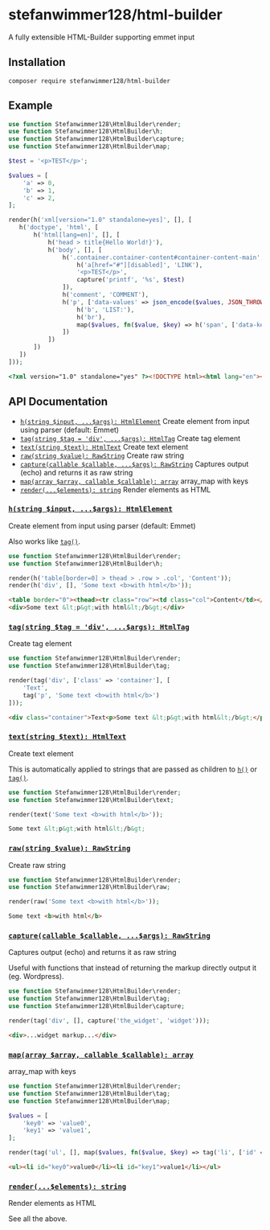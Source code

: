 # stefanwimmer128/html-builder

A fully extensible HTML-Builder supporting emmet input

## Installation

```shell script
composer require stefanwimmer128/html-builder
```

## Example

```php
use function Stefanwimmer128\HtmlBuilder\render;
use function Stefanwimmer128\HtmlBuilder\h;
use function Stefanwimmer128\HtmlBuilder\capture;
use function Stefanwimmer128\HtmlBuilder\map;

$test = '<p>TEST</p>';

$values = [
    'a' => 0,
    'b' => 1,
    'c' => 2,
];

render(h('xml[version="1.0" standalone=yes]', [], [
   h('doctype', 'html', [
       h('html[lang=en]', [], [
           h('head > title{Hello World!}'),
           h('body', [], [
               h('.container.container-content#container-content-main', [], [
                   h('a[href="#"][disabled]', 'LINK'),
                   '<p>TEST</p>',
                   capture('printf', '%s', $test)
               ]),
               h('comment', 'COMMENT'),
               h('p', ['data-values' => json_encode($values, JSON_THROW_ON_ERROR)], [
                   h('b', 'LIST:'),
                   h('br'),
                   map($values, fn($value, $key) => h('span', ['data-key' => $key], $value))
               ])
           ])
       ])
   ])
]));
```

```html
<?xml version="1.0" standalone="yes" ?><!DOCTYPE html><html lang="en"><head><title>Hello World!</title></head><body><div class="container container-content" id="container-content-main"><a href="#" disabled>LINK</a>&lt;p&gt;TEST&lt;/p&gt;<p>TEST</p></div><!-- COMMENT --><p data-values="{&quot;a&quot;:0,&quot;b&quot;:1,&quot;c&quot;:2}"><b>LIST:</b><br /><span data-key="a">0</span><span data-key="b">1</span><span data-key="c">2</span></p></body></html>
```

## API Documentation

- [`h(string $input, ...$args): HtmlElement`](#hstring-input-args-htmlelement) Create element from input using parser (default: Emmet)
- [`tag(string $tag = 'div', ...$args): HtmlTag`](#tagstring-tag--div-args-htmltag) Create tag element
- [`text(string $text): HtmlText`](#textstring-text-htmltext) Create text element
- [`raw(string $value): RawString`](#rawstring-value-rawstring) Create raw string
- [`capture(callable $callable, ...$args): RawString`](#capturecallable-callable-args-rawstring) Captures output (echo) and returns it as raw string
- [`map(array $array, callable $callable): array`](#maparray-array-callable-callable-array) array_map with keys
- [`render(...$elements): string`](#renderelements-string) Render elements as HTML

### [`h(string $input, ...$args): HtmlElement`](#hstring-input-args-htmlelement)

Create element from input using parser (default: Emmet)

Also works like [`tag()`](#tagstring-tag--div-args-htmltag).

```php
use function Stefanwimmer128\HtmlBuilder\render;
use function Stefanwimmer128\HtmlBuilder\h;

render(h('table[border=0] > thead > .row > .col', 'Content'));
render(h('div', [], 'Some text <b>with html</b>'));
```

```html
<table border="0"><thead><tr class="row"><td class="col">Content</td></tr></thead></table>
<div>Some text &lt;p&gt;with html&lt;/b&gt;</div>
```

### [`tag(string $tag = 'div', ...$args): HtmlTag`](#tagstring-tag--div-args-htmltag)

Create tag element

```php
use function Stefanwimmer128\HtmlBuilder\render;
use function Stefanwimmer128\HtmlBuilder\tag;

render(tag('div', ['class' => 'container'], [
    'Text',
    tag('p', 'Some text <b>with html</b>')
]));
```

```html
<div class="container">Text<p>Some text &lt;p&gt;with html&lt;/b&gt;</p></div>
```

### [`text(string $text): HtmlText`](#textstring-text-htmltext)

Create text element

This is automatically applied to strings that are passed as children to [`h()`](#hstring-input-args-htmlelement) or [`tag()`](#tagstring-tag--div-args-htmltag).

```php
use function Stefanwimmer128\HtmlBuilder\render;
use function Stefanwimmer128\HtmlBuilder\text;

render(text('Some text <b>with html</b>'));
```

```html
Some text &lt;p&gt;with html&lt;/b&gt;
```

### [`raw(string $value): RawString`](#rawstring-value-rawstring)

Create raw string

```php
use function Stefanwimmer128\HtmlBuilder\render;
use function Stefanwimmer128\HtmlBuilder\raw;

render(raw('Some text <b>with html</b>'));
```

```html
Some text <b>with html</b>
```

### [`capture(callable $callable, ...$args): RawString`](#capturecallable-callable-args-rawstring)

Captures output (echo) and returns it as raw string

Useful with functions that instead of returning the markup directly output it (eg. Wordpress).

```php
use function Stefanwimmer128\HtmlBuilder\render;
use function Stefanwimmer128\HtmlBuilder\tag;
use function Stefanwimmer128\HtmlBuilder\capture;

render(tag('div', [], capture('the_widget', 'widget')));
```

```html
<div>...widget markup...</div>
```

### [`map(array $array, callable $callable): array`](#maparray-array-callable-callable-array)

array_map with keys

```php
use function Stefanwimmer128\HtmlBuilder\render;
use function Stefanwimmer128\HtmlBuilder\tag;
use function Stefanwimmer128\HtmlBuilder\map;

$values = [
    'key0' => 'value0',
    'key1' => 'value1',
];

render(tag('ul', [], map($values, fn($value, $key) => tag('li', ['id' => $key], $value))));
```

```html
<ul><li id="key0">value0</li><li id="key1">value1</li></ul>
```

### [`render(...$elements): string`](#renderelements-string)

Render elements as HTML

See all the above.
